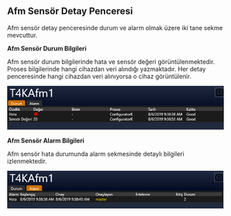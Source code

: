## **Afm Sensör Detay Penceresi**
Afm sensör detay penceresinde durum ve alarm olmak üzere iki tane sekme mevcuttur.

**Afm Sensör Durum Bilgileri**

Afm sensör durum bilgilerinde hata ve sensör değeri görüntülenmektedir. Proses bilgilerinde hangi cihazdan veri alındığı yazmaktadır. Her detay penceresinde hangi cihazdan veri alınıyorsa o cihaz görüntülenir.

![image.png](/.attachments/image-2ba2a541-821d-4fea-a8f3-21df816f992c.png)

**Afm Sensör Alarm Bilgileri**

Afm sensör hata durumunda alarm sekmesinde detaylı bilgileri izlenmektedir.

![image.png](/.attachments/image-3bc078e5-c2fb-48d8-bc00-fff6dc34fb22.png)
